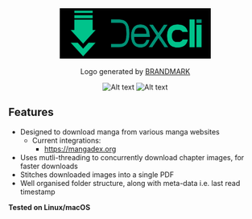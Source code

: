 <div align="center">
    <img src=".github/assets/logo.png" alt="logo.png" height="100px" width="300px"/>
    <p>Logo generated by <a href="https://brandmark.io">BRANDMARK</a></p>
    <img alt="Alt text" src="https://img.shields.io/badge/Python-3776AB.svg?style=for-the-badge&logo=Python&logoColor=white"/>
    <img alt="Alt text" src="https://img.shields.io/badge/GitHub%20Actions-2088FF.svg?style=for-the-badge&logo=GitHub-Actions&logoColor=white"/>
</div>

## Features 
- Designed to download manga from various manga websites
	- Current integrations:
		- https://mangadex.org
- Uses mutli-threading to concurrently download chapter images, for faster downloads
- Stitches downloaded images into a single PDF
- Well organised folder structure, along with meta-data i.e. last read timestamp

<b>Tested on Linux/macOS</b>
